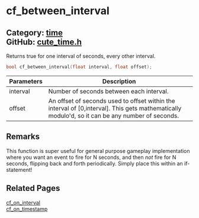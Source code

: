 [](../header.md ':include')

# cf_between_interval

Category: [time](/api_reference?id=time)  
GitHub: [cute_time.h](https://github.com/RandyGaul/cute_framework/blob/master/include/cute_time.h)  
---

Returns true for one interval of seconds, every other interval.

```cpp
bool cf_between_interval(float interval, float offset);
```

Parameters | Description
--- | ---
interval | Number of seconds between each interval.
offset | An offset of seconds used to offset within the interval of [0,interval]. This gets mathematically modulo'd, so it can be any number of seconds.

## Remarks

This function is super useful for general purpose gameplay implementation where you want an event to fire for N seconds,
and then _not_ fire for N seconds, flipping back and forth periodically. Simply place this within an if-statement!

## Related Pages

[cf_on_interval](/time/cf_on_interval.md)  
[cf_on_timestamp](/time/cf_on_timestamp.md)  
